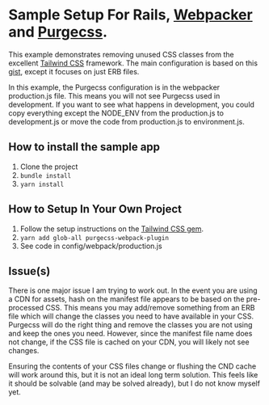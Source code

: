 # Sample Setup For Rails, [Webpacker][1] and [Purgecss][2].

This example demonstrates removing unused CSS classes from the excellent [Tailwind CSS][3] framework. The main configuration is based on this [gist][4], except it focuses on just ERB files.

In this example, the Purgecss configuration is in the webpacker production.js file. This means you will not see Purgecss used in development. If you want to see what happens in development, you could copy everything except the NODE_ENV from the production.js to development.js or move the code from production.js to environment.js.

## How to install the sample app

1. Clone the project 
2. `bundle install`
3. `yarn install`

## How to Setup In Your Own Project

1. Follow the setup instructions on the [Tailwind CSS gem][5].
2. `yarn add glob-all purgecss-webpack-plugin`
3. See code in config/webpack/production.js

## Issue(s)

There is one major issue I am trying to work out. In the event you are using a CDN for assets, hash on the manifest file appears to be based on the pre-processed CSS. This means you may add/remove something from an ERB file which will change the classes you need to have available in your CSS. Purgecss will do the right thing and remove the classes you are not using and keep the ones you need. However, since the manifest file name does not change, if the CSS file is cached on your CDN, you will likely not see changes.

Ensuring the contents of your CSS files change or flushing the CND cache will work around this, but it is not an ideal long term solution. This feels like it should be solvable (and may be solved already), but I do not know myself yet.

[1]:https://www.purgecss.com/
[2]:https://github.com/rails/webpacker
[3]:https://tailwindcss.com/
[4]:https://gist.github.com/nerdcave/ade26d701060d93e95ec83ddf58784b5
[5]:https://github.com/IcaliaLabs/tailwindcss-rails
